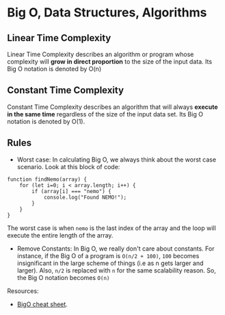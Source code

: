 # Big O, Data Structures, Algorithms

## Linear Time Complexity
Linear Time Complexity describes an algorithm or program whose complexity will **grow in direct proportion** to the size of the input data. Its Big O notation is denoted by O(n)

## Constant Time Complexity
Constant Time Complexity describes an algorithm that will always **execute in the same time** regardless of the size of the input data set. Its Big O notation is denoted by O(1).

## Rules
- Worst case: In calculating Big O, we always think about the worst case scenario.
Look at this block of code:

```
function findNemo(array) {
    for (let i=0; i < array.length; i++) {
        if (array[i] === "nemo") {
            console.log("Found NEMO!");
        }
    }
}
```

The worst case is when `nemo` is the last index of the array and the loop will execute the entire length of the array.

- Remove Constants: In Big O, we really don't care about constants. For instance, if the Big O of a program is
`O(n/2 + 100)`, `100` becomes insignificant in the large scheme of things (i.e as n gets larger and larger). Also, `n/2` is replaced with `n` for the same scalability reason. So, the Big O notation becomes `O(n)`

Resources: 
- [BigO cheat sheet](https://www.bigocheatsheet.com/).